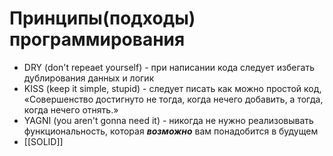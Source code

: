 # Принципы(подходы) программирования
* DRY (don't repeaet yourself) - при написании кода следует избегать дублирования данных и логик
* KISS (keep it simple, stupid) - следует писать как можно простой код, «Совершенство достигнуто не тогда, когда нечего добавить, а тогда, когда нечего отнять.»
* YAGNI (you aren't gonna need it) - никогда не нужно реализовывать функциональность, которая ***возможно*** вам понадобится в будущем
* [[SOLID]]